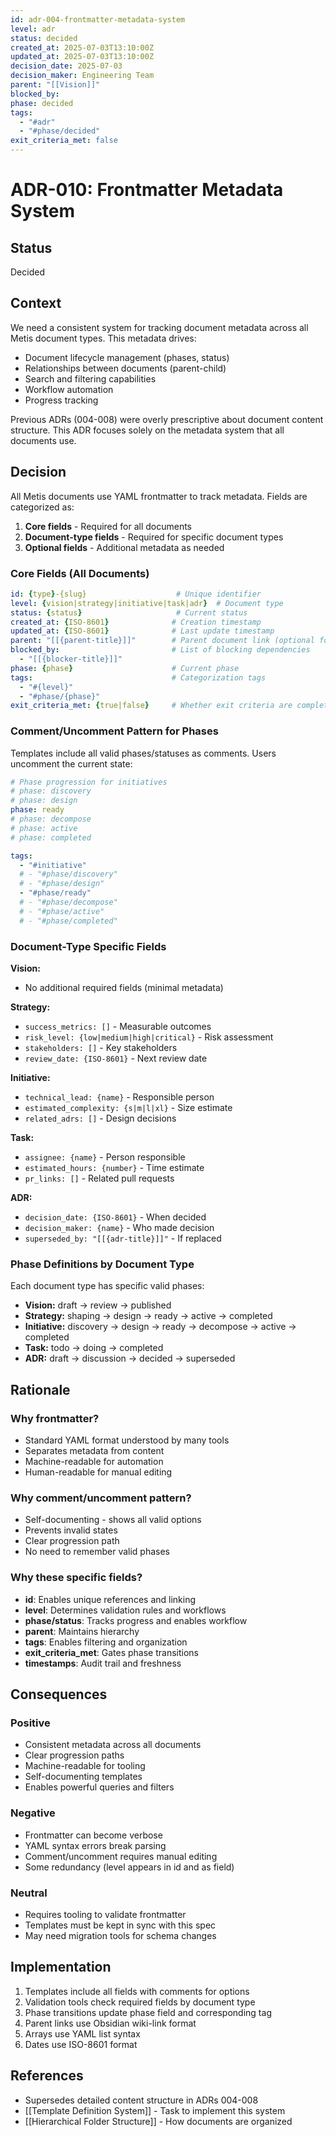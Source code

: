 ```yaml
---
id: adr-004-frontmatter-metadata-system
level: adr
status: decided
created_at: 2025-07-03T13:10:00Z
updated_at: 2025-07-03T13:10:00Z
decision_date: 2025-07-03
decision_maker: Engineering Team
parent: "[[Vision]]"
blocked_by: 
phase: decided
tags:
  - "#adr"
  - "#phase/decided"
exit_criteria_met: false
---
```


# ADR-010: Frontmatter Metadata System

## Status

Decided

## Context

We need a consistent system for tracking document metadata across all Metis document types. This metadata drives:
- Document lifecycle management (phases, status)
- Relationships between documents (parent-child)
- Search and filtering capabilities
- Workflow automation
- Progress tracking

Previous ADRs (004-008) were overly prescriptive about document content structure. This ADR focuses solely on the metadata system that all documents use.

## Decision

All Metis documents use YAML frontmatter to track metadata. Fields are categorized as:
1. **Core fields** - Required for all documents
2. **Document-type fields** - Required for specific document types
3. **Optional fields** - Additional metadata as needed

### Core Fields (All Documents)

```yaml
id: {type}-{slug}                    # Unique identifier
level: {vision|strategy|initiative|task|adr}  # Document type
status: {status}                     # Current status
created_at: {ISO-8601}              # Creation timestamp
updated_at: {ISO-8601}              # Last update timestamp
parent: "[[{parent-title}]]"        # Parent document link (optional for vision)
blocked_by:                         # List of blocking dependencies
  - "[[{blocker-title}]]"
phase: {phase}                      # Current phase
tags:                               # Categorization tags
  - "#{level}"
  - "#phase/{phase}"
exit_criteria_met: {true|false}     # Whether exit criteria are complete
```

### Comment/Uncomment Pattern for Phases

Templates include all valid phases/statuses as comments. Users uncomment the current state:

```yaml
# Phase progression for initiatives
# phase: discovery
# phase: design
phase: ready
# phase: decompose
# phase: active
# phase: completed

tags:
  - "#initiative"
  # - "#phase/discovery"
  # - "#phase/design"
  - "#phase/ready"
  # - "#phase/decompose"
  # - "#phase/active"
  # - "#phase/completed"
```

### Document-Type Specific Fields

**Vision:**
- No additional required fields (minimal metadata)

**Strategy:**
- `success_metrics: []` - Measurable outcomes
- `risk_level: {low|medium|high|critical}` - Risk assessment
- `stakeholders: []` - Key stakeholders
- `review_date: {ISO-8601}` - Next review date

**Initiative:**
- `technical_lead: {name}` - Responsible person
- `estimated_complexity: {s|m|l|xl}` - Size estimate
- `related_adrs: []` - Design decisions

**Task:**
- `assignee: {name}` - Person responsible
- `estimated_hours: {number}` - Time estimate
- `pr_links: []` - Related pull requests

**ADR:**
- `decision_date: {ISO-8601}` - When decided
- `decision_maker: {name}` - Who made decision
- `superseded_by: "[[{adr-title}]]"` - If replaced

### Phase Definitions by Document Type

Each document type has specific valid phases:

- **Vision:** draft → review → published
- **Strategy:** shaping → design → ready → active → completed
- **Initiative:** discovery → design → ready → decompose → active → completed  
- **Task:** todo → doing → completed
- **ADR:** draft → discussion → decided → superseded

## Rationale

### Why frontmatter?
- Standard YAML format understood by many tools
- Separates metadata from content
- Machine-readable for automation
- Human-readable for manual editing

### Why comment/uncomment pattern?
- Self-documenting - shows all valid options
- Prevents invalid states
- Clear progression path
- No need to remember valid phases

### Why these specific fields?
- **id**: Enables unique references and linking
- **level**: Determines validation rules and workflows
- **phase/status**: Tracks progress and enables workflow
- **parent**: Maintains hierarchy
- **tags**: Enables filtering and organization
- **exit_criteria_met**: Gates phase transitions
- **timestamps**: Audit trail and freshness

## Consequences

### Positive
- Consistent metadata across all documents
- Clear progression paths
- Machine-readable for tooling
- Self-documenting templates
- Enables powerful queries and filters

### Negative
- Frontmatter can become verbose
- YAML syntax errors break parsing
- Comment/uncomment requires manual editing
- Some redundancy (level appears in id and as field)

### Neutral
- Requires tooling to validate frontmatter
- Templates must be kept in sync with this spec
- May need migration tools for schema changes

## Implementation

1. Templates include all fields with comments for options
2. Validation tools check required fields by document type
3. Phase transitions update phase field and corresponding tag
4. Parent links use Obsidian wiki-link format
5. Arrays use YAML list syntax
6. Dates use ISO-8601 format

## References

- Supersedes detailed content structure in ADRs 004-008
- [[Template Definition System]] - Task to implement this system
- [[Hierarchical Folder Structure]] - How documents are organized